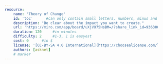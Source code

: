 ```yaml
---
resource:
    name: 'Theory of Change'
    id: 'toc'      #can only contain small letters, numbers, minus and underscore. needs to be the same as the file name
    description: "Be clear about the impact you want to create." 
    url: 'https://miro.com/app/board/uXjVO75HsBM=/?share_link_id=936300097110'
    duration: 120     #in minutes
    difficulty: 2     #1-3, 1 is easyest
    cost: 0      #in $
    license: '[CC-BY-SA 4.0 International](https://choosealicense.com/licenses/cc-by-sa-4.0/) '
    authors: [asknet]
    # marker
---
```

